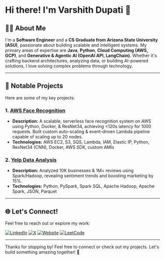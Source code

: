 # Hi there! I'm Varshith Dupati 👋

## 🧑‍💻 About Me
I'm a **Software Engineer** and a **CS Graduate from Arizona State University (ASU)**, passionate about building scalable and intelligent systems. My primary areas of expertise are **Java**, **Python**, **Cloud Computing (AWS, GCP)**, and **Generative & Agentic AI (OpenAI API, LangChain)**. Whether it's crafting backend architectures, analyzing data, or building AI-powered solutions, I love solving complex problems through technology.

---

## 🚀 Notable Projects
Here are some of my key projects:

### 1. [AWS Face Recognition](https://github.com/dvarshith/AWS-Face-Recognition)
- **Description:** A scalable, serverless face recognition system on AWS using Python, Docker, & ResNet34, achieving <120s latency for 1000 requests. Built custom auto-scaling & event-driven Lambda pipeline capable of scaling up to 20 nodes.
- **Technologies:** AWS EC2, S3, SQS, Lambda, IAM, Elastic IP, Python, ResNet34 (CNN), Docker, AWS SDK, custom AMIs

### 2. [Yelp Data Analysis](https://github.com/dvarshith/Yelp-Data-Analysis)
- **Description:** Analyzed 10K businesses & 1M+ reviews using Spark/Hadoop, revealing sentiment trends and boosting marketing by 15%.
- **Technologies:** Python, PySpark, Spark SQL, Apache Hadoop, Apache Spark, JSON, Parquet

---

## 🌐 Let's Connect!
Feel free to reach out or explore my work:

[![LinkedIn](https://img.shields.io/badge/LinkedIn-0A66C2?style=for-the-badge&logo=linkedin&logoColor=white)](https://linkedin.com/in/varshith-dupati)
[![X](https://img.shields.io/badge/X-1DA1F2?style=for-the-badge&logo=x&logoColor=white)](https://x.com/VarshithDupati)
[![Website](https://img.shields.io/badge/Website-4285F4?style=for-the-badge&logo=google-chrome&logoColor=white)](https://varshithdupati.com/)
[![LeetCode](https://img.shields.io/badge/LeetCode-FFA116?style=for-the-badge&logo=leetcode&logoColor=black)](https://leetcode.com/u/VarshithDupati/)

---

Thanks for stopping by! Feel free to connect or check out my projects. Let's build something amazing together! 🚀
